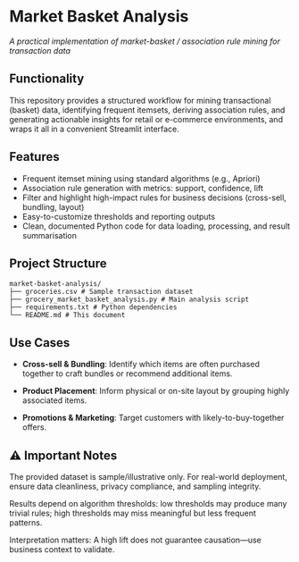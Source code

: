 # Market Basket Analysis  
_A practical implementation of market-basket / association rule mining for transaction data_

## Functionality  
This repository provides a structured workflow for mining transactional (basket) data, identifying frequent itemsets, deriving association rules, and generating actionable insights for retail or e-commerce environments, and wraps it all in a convenient Streamlit interface.

## Features  
- Frequent itemset mining using standard algorithms (e.g., Apriori)  
- Association rule generation with metrics: support, confidence, lift  
- Filter and highlight high-impact rules for business decisions (cross-sell, bundling, layout)  
- Easy-to-customize thresholds and reporting outputs  
- Clean, documented Python code for data loading, processing, and result summarisation  

## Project Structure  
```
market-basket-analysis/
├── groceries.csv # Sample transaction dataset
├── grocery_market_basket_analysis.py # Main analysis script
├── requirements.txt # Python dependencies
└── README.md # This document
```

## Use Cases
- **Cross-sell & Bundling**: Identify which items are often purchased together to craft bundles or recommend additional items.

- **Product Placement**: Inform physical or on-site layout by grouping highly associated items.

- **Promotions & Marketing**: Target customers with likely-to-buy-together offers.

## ⚠️ Important Notes
The provided dataset is sample/illustrative only. For real-world deployment, ensure data cleanliness, privacy compliance, and sampling integrity.

Results depend on algorithm thresholds: low thresholds may produce many trivial rules; high thresholds may miss meaningful but less frequent patterns.

Interpretation matters: A high lift does not guarantee causation—use business context to validate.

